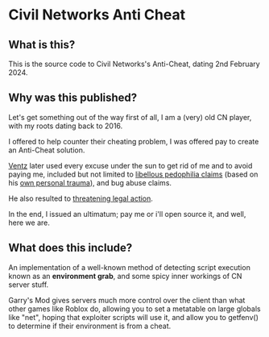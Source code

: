 # Civil Networks Anti Cheat

## What is this?
This is the source code to Civil Networks's Anti-Cheat, dating 2nd February 2024.

## Why was this published?
Let's get something out of the way first of all, I am a (very) old CN player, with my roots dating back to 2016. 

I offered to help counter their cheating problem, I was offered pay to create an Anti-Cheat solution.  

[Ventz](https://steamcommunity.com/id/ventz1/) later used every excuse under the sun to get rid of me and to avoid paying me, included but not limited to [libellous pedophilia claims](https://i.imgur.com/pWGngSS.png) (based on his [own personal trauma](https://i.imgur.com/WcbSZuM.png)), and bug abuse claims.  

He also resulted to [threatening legal action](https://i.imgur.com/h5X8naI.png).  

In the end, I issued an ultimatum; pay me or i'll open source it, and well, here we are.

## What does this include?
An implementation of a well-known method of detecting script execution known as an **environment grab**, and some spicy inner workings of CN server stuff.

Garry's Mod gives servers much more control over the client than what other games like Roblox do, allowing you to set a metatable on large globals like "net", hoping that exploiter scripts will use it, and allow you to getfenv() to determine if their environment is from a cheat.
